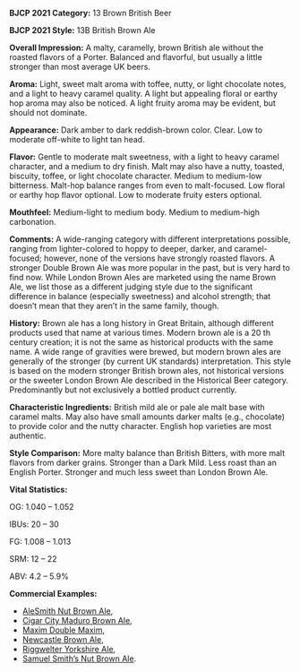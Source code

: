 <b>BJCP 2021 Category:</b> 13 Brown British Beer

<b>BJCP 2021 Style:</b> 13B British Brown Ale

<b>Overall Impression:</b> A malty, caramelly, brown British ale
without the roasted flavors of a Porter. Balanced and flavorful,
but usually a little stronger than most average UK beers.

<b>Aroma:</b> Light, sweet malt aroma with toffee, nutty, or light
chocolate notes, and a light to heavy caramel quality. A light
but appealing floral or earthy hop aroma may also be noticed. A
light fruity aroma may be evident, but should not dominate.

<b>Appearance:</b> Dark amber to dark reddish-brown color. Clear.
Low to moderate off-white to light tan head.

<b>Flavor:</b> Gentle to moderate malt sweetness, with a light to
heavy caramel character, and a medium to dry finish. Malt may
also have a nutty, toasted, biscuity, toffee, or light chocolate
character. Medium to medium-low bitterness. Malt-hop
balance ranges from even to malt-focused. Low floral or earthy
hop flavor optional. Low to moderate fruity esters optional.

<b>Mouthfeel:</b> Medium-light to medium body. Medium to
medium-high carbonation.

<b>Comments:</b> A wide-ranging category with different
interpretations possible, ranging from lighter-colored to hoppy
to deeper, darker, and caramel-focused; however, none of the
versions have strongly roasted flavors. A stronger Double
Brown Ale was more popular in the past, but is very hard to
find now. While London Brown Ales are marketed using the
name Brown Ale, we list those as a different judging style due
to the significant difference in balance (especially sweetness)
and alcohol strength; that doesn’t mean that they aren’t in the
same family, though.

<b>History:</b> Brown ale has a long history in Great Britain,
although different products used that name at various times.
Modern brown ale is a 20 th century creation; it is not the same
as historical products with the same name. A wide range of
gravities were brewed, but modern brown ales are generally of
the stronger (by current UK standards) interpretation. This
style is based on the modern stronger British brown ales, not
historical versions or the sweeter London Brown Ale described
in the Historical Beer category. Predominantly but not
exclusively a bottled product currently.

<b>Characteristic Ingredients:</b> British mild ale or pale ale malt
base with caramel malts. May also have small amounts darker
malts (e.g., chocolate) to provide color and the nutty character.
English hop varieties are most authentic.

<b>Style Comparison:</b> More malty balance than British Bitters,
with more malt flavors from darker grains. Stronger than a
Dark Mild. Less roast than an English Porter. Stronger and
much less sweet than London Brown Ale.

<b>Vital Statistics:</b>

OG: 1.040 – 1.052

IBUs: 20 – 30

FG: 1.008 – 1.013

SRM: 12 – 22

ABV: 4.2 – 5.9%

<b>Commercial Examples:</b>
- [AleSmith Nut Brown Ale](https://untappd.com/b/alesmith-brewing-company-nut-brown-ale/6315),
- [Cigar City Maduro Brown Ale](https://untappd.com/b/cigar-city-brewing-maduro-brown-ale/17113),
- [Maxim Double Maxim](https://untappd.com/b/maxim-brewery-double-maxim/51874),
- [Newcastle Brown Ale](https://untappd.com/b/john-smith-s-newcastle-brown-ale/5856),
- [Riggwelter Yorkshire Ale](https://untappd.com/b/black-sheep-riggwelter/1427),
- [Samuel Smith’s Nut Brown Ale](https://untappd.com/b/samuel-smith-old-brewery-tadcaster-nut-brown-ale/6872).
